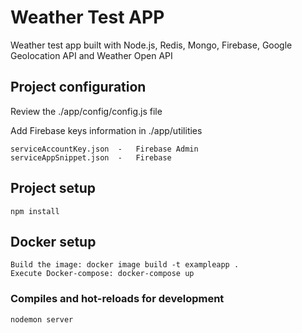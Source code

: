 # Weather Test APP
Weather test app built with Node.js, Redis, Mongo, Firebase, Google Geolocation API and  Weather Open API

## Project configuration
Review the ./app/config/config.js file

Add Firebase keys information in ./app/utilities
```
serviceAccountKey.json  -   Firebase Admin
serviceAppSnippet.json  -   Firebase
```

## Project setup
```
npm install
```

## Docker setup
```
Build the image: docker image build -t exampleapp .
Execute Docker-compose: docker-compose up
```

### Compiles and hot-reloads for development
```
nodemon server
```
